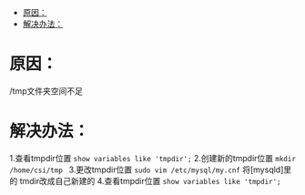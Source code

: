 - [ 原因：](#head1)
- [ 解决办法：](#head2)
# <span id="head1"> 原因：</span>
/tmp文件夹空间不足
# <span id="head2"> 解决办法：</span>
1.查看tmpdir位置
```show variables like 'tmpdir';```
2.创建新的tmpdir位置
```mkdir /home/csi/tmp ```
3.更改tmpdir位置
```sudo vim /etc/mysql/my.cnf```
将[mysqld]里的
tmdir改成自己新建的
4.查看tmpdir位置
```show variables like 'tmpdir';```
